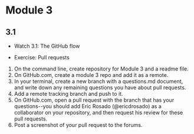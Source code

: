 # Module 3

## 3.1
- Watch 3.1: The GitHub flow

- Exercise: Pull requests
1. On the command line, create repository for Module 3 and a readme file.
1. On GitHub.com, create a module 3 repo and add it as a remote.
1. In your terminal, create a new branch with a questions.md document, and write down any remaining questions you have about pull requests.
1. Add a remote tracking branch and push to it.
1. On GitHub.com, open a pull request with the branch that has your questions--you should add Eric Rosado (@ericdrosado) as a collaborator on your repository, and then request his review for these pull requests.
1. Post a screenshot of your pull request to the forums.
